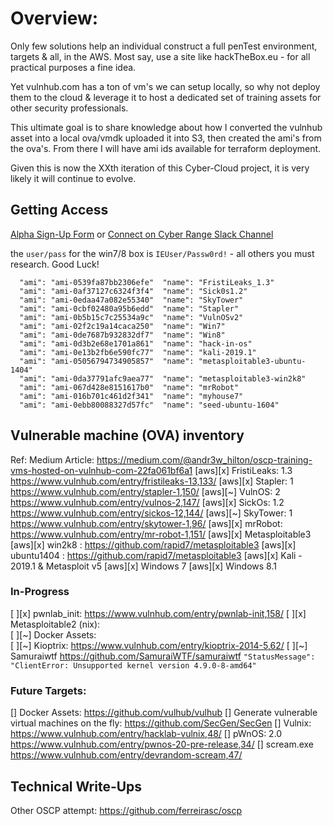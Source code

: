 # Overview:

 Only few solutions help an individual construct a full penTest 
 environment, targets & all, in the AWS.  Most say, use a site like
 hackTheBox.eu - for all practical purposes a fine idea.
 
 Yet vulnhub.com has a ton of vm's we can setup locally, so why not
 deploy them to the cloud & leverage it to host a dedicated set of 
 training assets for other security professionals.

 This ultimate goal is to share knowledge about how I 
 converted the vulnhub asset into a local ova/vmdk uploaded it into S3, 
 then created the ami's from the ova's.  From there I will have ami ids
 available for terraform deployment.  

 Given this is now the XXth iteration of this Cyber-Cloud project, 
 it is very likely it will continue to evolve.
 
## Getting Access
[Alpha Sign-Up Form](https://www.tfaforms.com/4729221) or [Connect on Cyber Range Slack Channel](https://join.slack.com/t/acsaws/shared_invite/enQtNTg0NjU1NDY3MTQwLWU4MDc2ZDUyYjg4OTMxNTJkMDljMDM2NzRhOTQzZjQ3MTk1NTFkMmE4OTc2MGRiM2U4NzIwNTVkNmIzYWY0YmY") 

the `user/pass` for the win7/8 box is `IEUser/Passw0rd!` - all others you must research.  Good Luck!
```
  "ami": "ami-0539fa87bb2306efe"  "name": "FristiLeaks_1.3"
  "ami": "ami-0af37127c6324f3f4"  "name": "Sick0s1.2"
  "ami": "ami-0edaa47a082e55340"  "name": "SkyTower"
  "ami": "ami-0cbf02480a95b6edd"  "name": "Stapler"
  "ami": "ami-0b5b15c7c25534a9c"  "name": "VulnOSv2"
  "ami": "ami-02f2c19a14caca250"  "name": "Win7"
  "ami": "ami-0de7687b932832df7"  "name": "Win8"
  "ami": "ami-0d3b2e68e1701a861"  "name": "hack-in-os"
  "ami": "ami-0e13b2fb6e590fc77"  "name": "kali-2019.1"
  "ami": "ami-05056794734905857"  "name": "metasploitable3-ubuntu-1404"
  "ami": "ami-0da37791afc9aea77"  "name": "metasploitable3-win2k8"
  "ami": "ami-067d428e8151617b0"  "name": "mrRobot"
  "ami": "ami-016b701c461d2f341"  "name": "myhouse7"
  "ami": "ami-0ebb80088327d57fc"  "name": "seed-ubuntu-1604"
```

## Vulnerable machine (OVA) inventory
Ref: Medium Article:            https://medium.com/@andr3w_hilton/oscp-training-vms-hosted-on-vulnhub-com-22fa061bf6a1
[aws][x] FristiLeaks: 1.3       https://www.vulnhub.com/entry/fristileaks-13,133/
[aws][x] Stapler: 1             https://www.vulnhub.com/entry/stapler-1,150/
[aws][~] VulnOS: 2              https://www.vulnhub.com/entry/vulnos-2,147/
[aws][x] SickOs: 1.2            https://www.vulnhub.com/entry/sickos-12,144/
[aws][~] SkyTower: 1            https://www.vulnhub.com/entry/skytower-1,96/
[aws][x] mrRobot:               https://www.vulnhub.com/entry/mr-robot-1,151/
[aws][x] Metasploitable3 
     [aws][x] win2k8 :          https://github.com/rapid7/metasploitable3
     [aws][x] ubuntu1404 :      https://github.com/rapid7/metasploitable3
[aws][x] Kali - 2019.1 & Metasploit v5
[aws][x] Windows 7
[aws][x] Windows 8.1

### In-Progress
[ ][x] pwnlab_init:             https://www.vulnhub.com/entry/pwnlab-init,158/
[ ][x] Metasploitable2 (nix):             
[ ][~] Docker Assets:         
[ ][~] Kioptrix:                https://www.vulnhub.com/entry/kioptrix-2014-5,62/
[ ][~] Samuraiwtf               https://github.com/SamuraiWTF/samuraiwtf `"StatusMessage": "ClientError: Unsupported kernel version 4.9.0-8-amd64"`


### Future Targets: 
[] Docker Assets: https://github.com/vulhub/vulhub
[] Generate vulnerable virtual machines on the fly:  https://github.com/SecGen/SecGen
[] Vulnix:                https://www.vulnhub.com/entry/hacklab-vulnix,48/
[] pWnOS: 2.0             https://www.vulnhub.com/entry/pwnos-20-pre-release,34/
[] scream.exe             https://www.vulnhub.com/entry/devrandom-scream,47/



## Technical Write-Ups
 Other OSCP attempt: https://github.com/ferreirasc/oscp